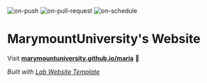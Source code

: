 
  ![on-push](../../actions/workflows/on-push.yaml/badge.svg)
  ![on-pull-request](../../actions/workflows/on-pull-request.yaml/badge.svg)
  ![on-schedule](../../actions/workflows/on-schedule.yaml/badge.svg)

  # MarymountUniversity's Website

  Visit **[marymountuniversity.github.io/maria](https://marymountuniversity.github.io/maria)** 🚀

  _Built with [Lab Website Template](https://greene-lab.gitbook.io/lab-website-template-docs)_
